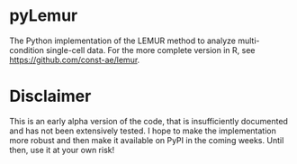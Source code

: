 # pyLemur

The Python implementation of the LEMUR method to analyze multi-condition single-cell data. For the more complete version in R, see https://github.com/const-ae/lemur.

# Disclaimer

This is an early alpha version of the code, that is insufficiently documented and has not been extensively tested. I hope to make the implementation more robust and then make it available on PyPI in the coming weeks. Until then, use it at your own risk! 
